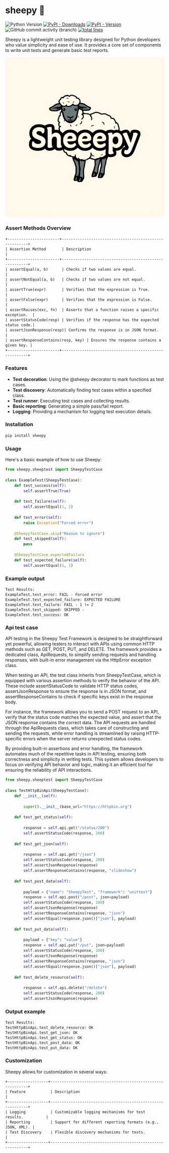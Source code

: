# sheepy 🐑 

![Python Version](https://img.shields.io/badge/python-v3.8%7C3.9%7C3.10%7C3.11%7C3.12-blue)
[![PyPI - Downloads](https://img.shields.io/pypi/dm/sheepy?color=blue)](https://pypi.org/project/sheepy/)
[![PyPI - Version](https://img.shields.io/pypi/v/sheepy?color=blue)](https://pypi.org/project/sheepy/)
![GitHub commit activity (branch)](https://img.shields.io/github/commit-activity/y/sheep-io/sheepy/main?color=blue)
[![total lines](https://tokei.rs/b1/github/sheep-io/sheepy)](https://github.com/sheep-io/sheepy)

Sheepy is a lightweight unit testing library designed for Python developers who value simplicity and ease of use. It provides a core set of components to write unit tests and generate basic test reports.

![Logo](./img/logo.png)


### Assert Methods Overview

```
+-----------------------+-------------------------------------------------------+
| Assertion Method       | Description                                           |
+-----------------------+-------------------------------------------------------+
| assertEqual(a, b)      | Checks if two values are equal.                       |
| assertNotEqual(a, b)   | Checks if two values are not equal.                   |
| assertTrue(expr)       | Verifies that the expression is True.                 |
| assertFalse(expr)      | Verifies that the expression is False.                |
| assertRaises(exc, fn)  | Asserts that a function raises a specific exception.  |
| assertStatusCode(resp) | Verifies if the response has the expected status code.|
| assertJsonResponse(resp)| Confirms the response is in JSON format.             |
| assertResponseContains(resp, key) | Ensures the response contains a given key. |
+-----------------------+-------------------------------------------------------+
```

### Features

* **Test decoration**: Using the @sheepy decorator to mark functions as test cases.
* **Test discovery**: Automatically finding test cases within a specified class.
* **Test runner**: Executing test cases and collecting results.
* **Basic reporting**: Generating a simple pass/fail report.
* **Logging**: Providing a mechanism for logging test execution details.

### Installation

``` bash
pip install sheepy
```

### Usage

Here's a basic example of how to use Sheepy:

``` Python
from sheepy.sheeptest import SheepyTestCase

class ExampleTest(SheepyTestCase):
    def test_success(self):
        self.assertTrue(True)

    def test_failure(self):
        self.assertEqual(1, 2)

    def test_error(self):
        raise Exception("Forced error")

    @SheepyTestCase.skip("Reason to ignore")
    def test_skipped(self):
        pass

    @SheepyTestCase.expectedFailure
    def test_expected_failure(self):
        self.assertEqual(1, 2)

```

### Example output

```
Test Results:
ExampleTest.test_error: FAIL - Forced error
ExampleTest.test_expected_failure: EXPECTED FAILURE
ExampleTest.test_failure: FAIL - 1 != 2
ExampleTest.test_skipped: SKIPPED -
ExampleTest.test_success: OK
```

### Api test case

API testing in the Sheepy Test Framework is designed to be straightforward yet powerful, allowing testers to interact with APIs using common HTTP methods such as GET, POST, PUT, and DELETE. The framework provides a dedicated class, ApiRequests, to simplify sending requests and handling responses, with built-in error management via the HttpError exception class.

When testing an API, the test class inherits from SheepyTestCase, which is equipped with various assertion methods to verify the behavior of the API. These include assertStatusCode to validate HTTP status codes, assertJsonResponse to ensure the response is in JSON format, and assertResponseContains to check if specific keys exist in the response body.

For instance, the framework allows you to send a POST request to an API, verify that the status code matches the expected value, and assert that the JSON response contains the correct data. The API requests are handled through the ApiRequests class, which takes care of constructing and sending the requests, while error handling is streamlined by raising HTTP-specific errors when the server returns unexpected status codes.

By providing built-in assertions and error handling, the framework automates much of the repetitive tasks in API testing, ensuring both correctness and simplicity in writing tests. This system allows developers to focus on verifying API behavior and logic, making it an efficient tool for ensuring the reliability of API interactions.

``` Python
from sheepy.sheeptest import SheepyTestCase  

class TestHttpBinApi(SheepyTestCase):
    def __init__(self):
        
        super().__init__(base_url="https://httpbin.org")

    def test_get_status(self):
        
        response = self.api.get("/status/200")
        self.assertStatusCode(response, 200)  

    def test_get_json(self):
        
        response = self.api.get("/json")
        self.assertStatusCode(response, 200)  
        self.assertJsonResponse(response)  
        self.assertResponseContains(response, "slideshow")  

    def test_post_data(self):
        
        payload = {"name": "SheepyTest", "framework": "unittest"}
        response = self.api.post("/post", json=payload)
        self.assertStatusCode(response, 200)  
        self.assertJsonResponse(response)  
        self.assertResponseContains(response, "json") 
        self.assertEqual(response.json()["json"], payload)  

    def test_put_data(self):
        
        payload = {"key": "value"}
        response = self.api.put("/put", json=payload)
        self.assertStatusCode(response, 200)  
        self.assertJsonResponse(response)  
        self.assertResponseContains(response, "json")  
        self.assertEqual(response.json()["json"], payload)  

    def test_delete_resource(self):
        
        response = self.api.delete("/delete")
        self.assertStatusCode(response, 200)  
        self.assertJsonResponse(response)  
```

### Output example

```
Test Results:
TestHttpBinApi.test_delete_resource: OK
TestHttpBinApi.test_get_json: OK
TestHttpBinApi.test_get_status: OK
TestHttpBinApi.test_post_data: OK
TestHttpBinApi.test_put_data: OK
```

### Customization

Sheepy allows for customization in several ways:

```
+------------------+------------------------------------------------------------+
| Feature           | Description                                                |
+------------------+------------------------------------------------------------+
| Logging           | Customizable logging mechanisms for test results.          |
| Reporting         | Support for different reporting formats (e.g., JSON, XML). |
| Test Discovery    | Flexible discovery mechanisms for tests.                   |
+------------------+------------------------------------------------------------+
```
